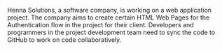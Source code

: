 ﻿Henna Solutions, a software company, is working on a web application project. 
The company aims to create certain HTML Web Pages for the Authentication flow in the project for their client.
Developers and programmers in the project development team need to sync the code to GitHub to work on code collaboratively.